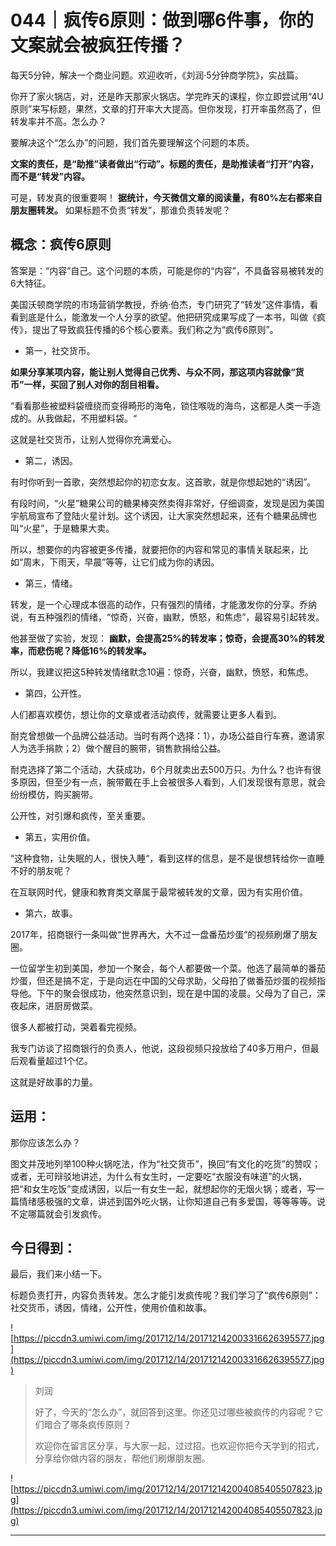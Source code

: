 # 044｜疯传6原则：做到哪6件事，你的文案就会被疯狂传播？

每天5分钟，解决一个商业问题。欢迎收听，《刘润·5分钟商学院》，实战篇。

你开了家火锅店，对，还是昨天那家火锅店。学完昨天的课程，你立即尝试用“4U原则”来写标题，果然，文章的打开率大大提高。但你发现，打开率虽然高了，但转发率并不高。怎么办？

要解决这个“怎么办”的问题，我们首先要理解这个问题的本质。

 **文案的责任，是“助推”读者做出“行动”。标题的责任，是助推读者“打开”内容，而不是“转发”内容。**

可是，转发真的很重要啊！ **据统计，今天微信文章的阅读量，有80%左右都来自朋友圈转发。** 如果标题不负责“转发”，那谁负责转发呢？

## 概念：疯传6原则

答案是：“内容”自己。这个问题的本质，可能是你的“内容”，不具备容易被转发的6大特征。

美国沃顿商学院的市场营销学教授，乔纳·伯杰，专门研究了“转发”这件事情，看看到底是什么，能激发一个人分享的欲望。他把研究成果写成了一本书，叫做《疯传》，提出了导致疯狂传播的6个核心要素。我们称之为“疯传6原则”。

* 第一，社交货币。

 **如果分享某项内容，能让别人觉得自己优秀、与众不同，那这项内容就像“货币”一样，买回了别人对你的刮目相看。**

“看看那些被塑料袋缠绕而变得畸形的海龟，锁住喉咙的海鸟，这都是人类一手造成的。从我做起，不用塑料袋。“

这就是社交货币，让别人觉得你充满爱心。

* 第二，诱因。

有时你听到一首歌，突然想起你的初恋女友。这首歌，就是你想起她的“诱因”。

有段时间，“火星”糖果公司的糖果棒突然卖得非常好，仔细调查，发现是因为美国宇航局宣布了登陆火星计划。这个诱因，让大家突然想起来，还有个糖果品牌也叫“火星”，于是糖果大卖。

所以，想要你的内容被更多传播，就要把你的内容和常见的事情关联起来，比如“周末，下雨天，早晨”等等，让它们成为你的诱因。

* 第三，情绪。

转发，是一个心理成本很高的动作，只有强烈的情绪，才能激发你的分享。乔纳说，有五种强烈的情绪，“惊奇，兴奋，幽默，愤怒，和焦虑”，最容易引起转发。

他甚至做了实验，发现： **幽默，会提高25%的转发率；惊奇，会提高30%的转发率，而悲伤呢？降低16%的转发率。**

所以，我建议把这5种转发情绪默念10遍：惊奇，兴奋，幽默，愤怒，和焦虑。

* 第四，公开性。

人们都喜欢模仿，想让你的文章或者活动疯传，就需要让更多人看到。

耐克曾想做一个品牌公益活动。当时有两个选择：1），办场公益自行车赛，邀请家人为选手捐款；2）做个醒目的腕带，销售款捐给公益。

耐克选择了第二个活动，大获成功，6个月就卖出去500万只。为什么？也许有很多原因，但至少有一点，腕带戴在手上会被很多人看到，人们发现很有意思，就会纷纷模仿，购买腕带。

公开性，对引爆和疯传，至关重要。

* 第五，实用价值。

“这种食物，让失眠的人，很快入睡“，看到这样的信息，是不是很想转给你一直睡不好的朋友呢？

在互联网时代，健康和教育类文章属于最常被转发的文章，因为有实用价值。

* 第六，故事。

2017年，招商银行一条叫做“世界再大，大不过一盘番茄炒蛋”的视频刷爆了朋友圈。

一位留学生初到美国，参加一个聚会，每个人都要做一个菜。他选了最简单的番茄炒蛋，但还是搞不定，于是向远在中国的父母求助，父母拍了做番茄炒蛋的视频指导他。下午的聚会很成功，他突然意识到，现在是中国的凌晨。父母为了自己，深夜起床，进厨房做菜。

很多人都被打动，哭着看完视频。

我专门访谈了招商银行的负责人，他说，这段视频只投放给了40多万用户，但最后观看量超过1个亿。

这就是好故事的力量。

## 运用：

那你应该怎么办？

图文并茂地列举100种火锅吃法，作为“社交货币”，换回“有文化的吃货”的赞叹；或者，无可辩驳地讲述，为什么有女生时，一定要吃“衣服没有味道”的火锅，把“和女生吃饭”变成诱因，以后一有女生一起，就想起你的无烟火锅；或者，写一篇情绪感极强的文章，讲述到国外吃火锅，让你知道自己有多爱国，等等等等。说不定哪篇就会引发疯传。

## 今日得到：

最后，我们来小结一下。

标题负责打开，内容负责转发。怎么才能引发疯传呢？我们学习了“疯传6原则”：社交货币，诱因，情绪，公开性，使用价值和故事。

![https://piccdn3.umiwi.com/img/201712/14/201712142003316626395577.jpg](https://piccdn3.umiwi.com/img/201712/14/201712142003316626395577.jpg)

> 刘润
> 
> 好了，今天的“怎么办”，就回答到这里。你还见过哪些被疯传的内容呢？它们暗合了哪条疯传原则？
> 
> 欢迎你在留言区分享，与大家一起，过过招。也欢迎你把今天学到的招式，分享给你做内容的朋友，帮他们刷爆朋友圈。

![https://piccdn3.umiwi.com/img/201712/14/201712142004085405507823.jpg](https://piccdn3.umiwi.com/img/201712/14/201712142004085405507823.jpg)

---
